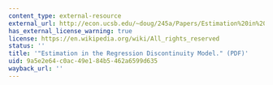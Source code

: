 ```yaml
---
content_type: external-resource
external_url: http://econ.ucsb.edu/~doug/245a/Papers/Estimation%20in%20RD%20Model.pdf
has_external_license_warning: true
license: https://en.wikipedia.org/wiki/All_rights_reserved
status: ''
title: '"Estimation in the Regression Discontinuity Model." (PDF)'
uid: 9a5e2e64-c0ac-49e1-84b5-462a6599d635
wayback_url: ''
---
```

